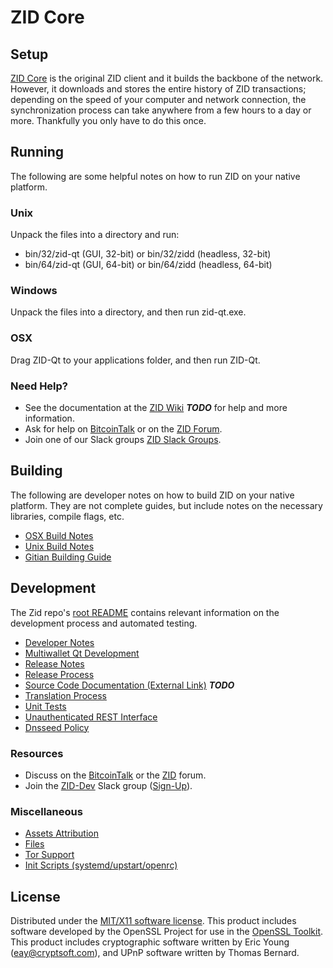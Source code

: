 ZID Core
=====================

Setup
---------------------
[ZID Core](http://zid.org/wallet) is the original ZID client and it builds the backbone of the network. However, it downloads and stores the entire history of ZID transactions; depending on the speed of your computer and network connection, the synchronization process can take anywhere from a few hours to a day or more. Thankfully you only have to do this once.

Running
---------------------
The following are some helpful notes on how to run ZID on your native platform.

### Unix

Unpack the files into a directory and run:

- bin/32/zid-qt (GUI, 32-bit) or bin/32/zidd (headless, 32-bit)
- bin/64/zid-qt (GUI, 64-bit) or bin/64/zidd (headless, 64-bit)

### Windows

Unpack the files into a directory, and then run zid-qt.exe.

### OSX

Drag ZID-Qt to your applications folder, and then run ZID-Qt.

### Need Help?

* See the documentation at the [ZID Wiki](https://en.bitcoin.it/wiki/Main_Page) ***TODO***
for help and more information.
* Ask for help on [BitcoinTalk](https://bitcointalk.org/index.php?topic=1262920.0) or on the [ZID Forum](http://forum.zid.org/).
* Join one of our Slack groups [ZID Slack Groups](https://zid.org/slack-logins/).

Building
---------------------
The following are developer notes on how to build ZID on your native platform. They are not complete guides, but include notes on the necessary libraries, compile flags, etc.

- [OSX Build Notes](build-osx.md)
- [Unix Build Notes](build-unix.md)
- [Gitian Building Guide](gitian-building.md)

Development
---------------------
The Zid repo's [root README](https://github.com/ZID-Project/ZID/blob/master/README.md) contains relevant information on the development process and automated testing.

- [Developer Notes](developer-notes.md)
- [Multiwallet Qt Development](multiwallet-qt.md)
- [Release Notes](release-notes.md)
- [Release Process](release-process.md)
- [Source Code Documentation (External Link)](https://dev.visucore.com/bitcoin/doxygen/) ***TODO***
- [Translation Process](translation_process.md)
- [Unit Tests](unit-tests.md)
- [Unauthenticated REST Interface](REST-interface.md)
- [Dnsseed Policy](dnsseed-policy.md)

### Resources

* Discuss on the [BitcoinTalk](https://bitcointalk.org/index.php?topic=1262920.0) or the [ZID](http://forum.zid.org/) forum.
* Join the [ZID-Dev](https://zid-dev.slack.com/) Slack group ([Sign-Up](https://zid-dev.herokuapp.com/)).

### Miscellaneous
- [Assets Attribution](assets-attribution.md)
- [Files](files.md)
- [Tor Support](tor.md)
- [Init Scripts (systemd/upstart/openrc)](init.md)

License
---------------------
Distributed under the [MIT/X11 software license](http://www.opensource.org/licenses/mit-license.php).
This product includes software developed by the OpenSSL Project for use in the [OpenSSL Toolkit](https://www.openssl.org/). This product includes
cryptographic software written by Eric Young ([eay@cryptsoft.com](mailto:eay@cryptsoft.com)), and UPnP software written by Thomas Bernard.
